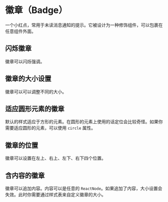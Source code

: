 # 徽章（Badge）

一个小红点，常用于未读消息通知的提示。它被设计为一种修饰组件，可以包裹在任意组件外面。

## 闪烁徽章

徽章可以闪烁强调。

<Demo name="BadgePing" />

## 徽章的大小设置

徽章可以可以调整不同的大小。

<Demo name="BadgeSize" />

## 适应圆形元素的徽章

默认的样式适应于方形的元素。在圆形的元素上使用的话定位会比较奇怪。如果你需要适应圆形的元素，可以使用 `circle` 属性。

<Demo name="BadgeCircle" />

## 徽章的位置

徽章可以设置在左上、右上、左下、右下四个位置。

<Demo name="BadgePos" />

## 含内容的徽章

徽章可以追加内容。内容可以是任意的 `ReactNode`。如果追加了内容，大小设置会失效。此时你需要通过样式表来自定义徽章的大小。

<Demo name="BadgeContent" />
